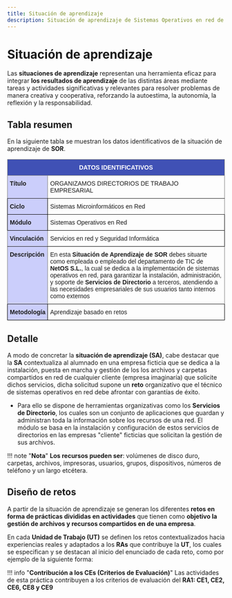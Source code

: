 ```yaml
--- 
title: Situación de aprendizaje 
description: Situación de aprendizaje de Sistemas Operativos en red de Francisco Javier Hernández Illán. Definición de la Situación de aprendizaje desde donde se contextualizan todas las actividades significativas. 
---
```


# Situación de aprendizaje

Las **situaciones de aprendizaje** representan una herramienta eficaz para integrar **los resultados de aprendizaje** de las distintas áreas mediante tareas y actividades significativas y relevantes para resolver problemas de manera creativa y cooperativa, reforzando la autoestima, la autonomía, la reflexión y la responsabilidad.

## Tabla resumen

En la siguiente tabla se muestran los datos identificativos de la situación de aprendizaje de **SOR**.

<style type="text/css">
.tg  {border-collapse:collapse;border-spacing:0;}
.tg td{border-color:black;border-style:solid;border-width:1px;font-family:Arial, sans-serif;font-size:14px;
  overflow:hidden;padding:10px 5px;word-break:normal;}
.tg th{border-color:black;border-style:solid;border-width:1px;font-family:Arial, sans-serif;font-size:14px;
  font-weight:normal;overflow:hidden;padding:10px 5px;word-break:normal;}
.tg .tg-1wig{font-weight:bold;text-align:left;vertical-align:top}
.tg .tg-5ztr{background-color:#cbcefb;border-color:inherit;font-weight:bold;text-align:left;vertical-align:top}
.tg .tg-ikmv{background-color:#cbcefb;text-align:left;vertical-align:top}
.tg .tg-x2db{background-color:#4051B5;border-color:inherit;color:#FFF;font-weight:bold;text-align:center;vertical-align:top}
.tg .tg-0pky{border-color:inherit;text-align:left;vertical-align:top}
.tg .tg-cyze{background-color:#cbcefb;font-weight:bold;text-align:left;vertical-align:top}
.tg .tg-0lax{text-align:left;vertical-align:top}
</style>
<table class="tg">
<thead>
  <tr>
    <th class="tg-x2db" colspan="15">DATOS IDENTIFICATIVOS</th>
  </tr>
</thead>
<tbody>
  <tr>
    <td class="tg-5ztr">Título</td>
    <td class="tg-0pky" colspan="14">ORGANIZAMOS DIRECTORIOS DE TRABAJO EMPRESARIAL</td>
  </tr>
  <tr>
    <td class="tg-cyze"><span style="font-weight:bold;font-style:normal;text-decoration:none">Ciclo</span></td>
    <td class="tg-0pky" colspan="14">Sistemas Microinformáticos en Red</td>
  </tr>
  <tr>
    <td class="tg-cyze"><span style="font-weight:bold;font-style:normal;text-decoration:none">Módulo</span></td>
    <td class="tg-0lax" colspan="14"><span style="font-weight:400;font-style:normal;text-decoration:none">Sistemas Operativos en Red</span></td>
  </tr>
  <tr>
    <td class="tg-5ztr">Vinculación</td>
    <td class="tg-1wig" colspan="14"><span style="font-weight:400;font-style:normal;text-decoration:none">Servicios en red y Seguridad Informática</span></td>
  </tr>
  <tr>
    <td class="tg-5ztr" colspan="2">Descripción</td>
    <td class="tg-0pky" colspan="13">En esta <span style="font-weight:bold">Situación de Aprendizaje de SOR </span>debes situarte como empleada o empleado del departamento de TIC de <span style="font-weight:bold">NetOS S.L.</span>, la cual se dedica a la implementación de sistemas operativos en red, para garantizar la instalación, administración, y soporte de <span style="font-weight:bold">Servicios de Directorio </span>a terceros, atendiendo a las necesidades empresariales de sus usuarios tanto internos como externos<br></td>
  </tr>
  <tr>
    <td class="tg-ikmv"><span style="font-weight:bold">Metodología</span></td>
    <td class="tg-0lax" colspan="14"><span style="font-weight:400;font-style:normal;text-decoration:none">Aprendizaje basado en retos</span></td>
  </tr>
</tbody>
</table>

## Detalle

A modo de concretar la **situación de aprendizaje (SA)**, cabe destacar que la **SA** contextualiza al alumnado en una empresa ficticia que se dedica a la instalación, puesta en marcha y gestión de los los archivos y carpetas compartidos en red de cualquier cliente (empresa imaginaría) que solicite dichos servicios, dicha solicitud supone un **reto** organizativo que el técnico de sistemas operativos en red debe afrontar con garantías de éxito.

- Para ello se dispone de herramientas organizativas como los **Servicios de Directorio**, los cuales son un conjunto de aplicaciones que guardan y administran toda la información sobre los recursos de una red. El módulo se basa en la instalación y configuración de estos servicios de directorios en las empresas "cliente" ficticias que solicitan la gestión de sus archivos.

!!! note "**Nota**"
    **Los recursos pueden ser**: volúmenes de disco duro, carpetas, archivos, impresoras, usuarios, grupos, dispositivos, números de teléfono y un largo etcétera.

## Diseño de retos

A partir de la situación de aprendizaje se generan los diferentes **retos en forma de prácticas divididas en actividades** que tienen como **objetivo la gestión de archivos y recursos compartidos en de una empresa**.

En cada **Unidad de Trabajo (UT)** se definen los retos contextualizados hacia experiencias reales y adaptados a los **RAs** que contribuye la **UT**, los cuales se especifican y se destacan al inicio del enunciado de cada reto, como por ejemplo de la siguiente forma:

!!! info "**Contribución a los CEs (Criterios de Evaluación)**"
    Las actividades de esta práctica contribuyen a los criterios de evaluación del **RA1: CE1, CE2, CE6, CE8 y CE9**